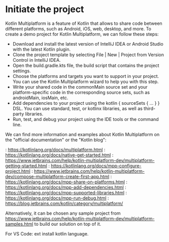 # Initiate the project

Kotlin Multiplatform is a feature of Kotlin that allows to share code between different platforms, such as Android, iOS, 
web, desktop, and more. To create a demo project for Kotlin Multiplatform, we can follow these steps:

- Download and install the latest version of IntelliJ IDEA or Android Studio with the latest Kotlin plugin.
- Clone the project template by selecting File | New | Project from Version Control in IntelliJ IDEA.
- Open the build.gradle.kts file, the build script that contains the project settings.
- Choose the platforms and targets you want to support in your project. You can use the Kotlin Multiplatform wizard to help you with this step.
- Write your shared code in the commonMain source set and your platform-specific code in the corresponding source sets, such as androidMain, iosMain, etc.
- Add dependencies to your project using the kotlin { sourceSets { … } } DSL. You can use standard, test, or kotlinx libraries, as well as third-party libraries.
- Run, test, and debug your project using the IDE tools or the command line.

We can find more information and examples about Kotlin Multiplatform on the "official documentation" or the "Kotlin blog":

: https://kotlinlang.org/docs/multiplatform.html 
: https://kotlinlang.org/docs/native-get-started.html 
: https://www.jetbrains.com/help/kotlin-multiplatform-dev/multiplatform-getting-started.html 
: https://kotlinlang.org/docs/mpp-configure-project.html 
: https://www.jetbrains.com/help/kotlin-multiplatform-dev/compose-multiplatform-create-first-app.html 
: https://kotlinlang.org/docs/mpp-share-on-platforms.html 
: https://kotlinlang.org/docs/mpp-add-dependencies.html 
: https://kotlinlang.org/docs/mpp-supported-libraries.html 
: https://kotlinlang.org/docs/mpp-run-debug.html 
: https://blog.jetbrains.com/kotlin/category/multiplatform/

Alternatively, it can be chosen any sample project from 
https://www.jetbrains.com/help/kotlin-multiplatform-dev/multiplatform-samples.html
to build our solution on top of it.

For VS Code: ext install kotlin language.

